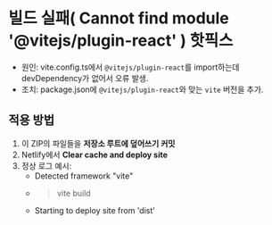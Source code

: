 # 빌드 실패( Cannot find module '@vitejs/plugin-react' ) 핫픽스
- 원인: vite.config.ts에서 `@vitejs/plugin-react`를 import하는데 devDependency가 없어서 오류 발생.
- 조치: package.json에 `@vitejs/plugin-react`와 맞는 `vite` 버전을 추가.

## 적용 방법
1) 이 ZIP의 파일들을 **저장소 루트에 덮어쓰기 커밋**
2) Netlify에서 **Clear cache and deploy site**
3) 정상 로그 예시:
   - Detected framework "vite"
   - > vite build
   - Starting to deploy site from 'dist'
